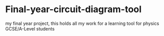 # Final-year-circuit-diagram-tool
my final year project, this holds all my work for a learning tool for physics GCSE/A-Level students
